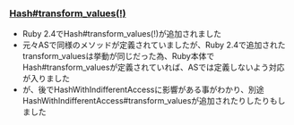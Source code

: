 ### [Hash#transform_values(!)](https://github.com/rails/rails/commit/1167df3d11434de80d7e2533dbd1c1177e1805d1)

* Ruby 2.4でHash#transform_values(!)が追加されました
* 元々ASで同様のメソッドが定義されていましたが、Ruby 2.4で追加されたtransform_valuesは挙動が同じだった為、Ruby本体でHash#transform_valuesが定義されていれば、ASでは定義しないよう対応が入りました
* が、後でHashWithIndifferentAccessに影響がある事がわかり、別途HashWithIndifferentAccess#transform_valuesが追加されたりしたりもしました
